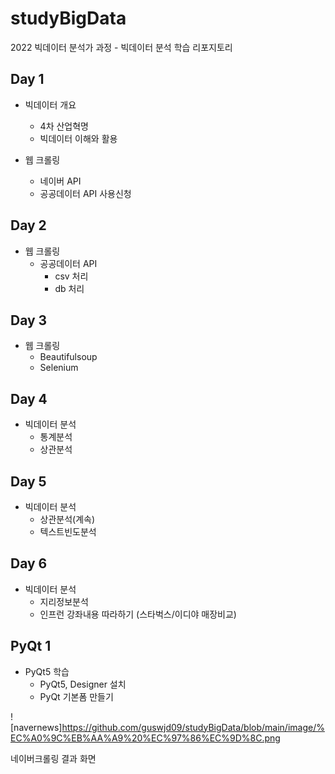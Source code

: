 # studyBigData
2022 빅데이터 분석가 과정 - 빅데이터 분석 학습 리포지토리

## Day 1
- 빅데이터 개요
  - 4차 산업혁명
  - 빅데이터 이해와 활용
  
- 웹 크롤링
  - 네이버 API
  - 공공데이터 API 사용신청

## Day 2
- 웹 크롤링
  - 공공데이터 API
    - csv 처리
    - db 처리

## Day 3
- 웹 크롤링
  - Beautifulsoup
  - Selenium

## Day 4
- 빅데이터 분석
  - 통계분석
  - 상관분석

## Day 5
- 빅데이터 분석
  - 상관분석(계속)
  - 텍스트빈도분석

## Day 6
- 빅데이터 분석
  - 지리정보분석
  - 인프런 강좌내용 따라하기 (스타벅스/이디야 매장비교)

## PyQt 1
- PyQt5 학습
  - PyQt5, Designer 설치
  - PyQt 기본폼 만들기

![navernews]https://github.com/guswjd09/studyBigData/blob/main/image/%EC%A0%9C%EB%AA%A9%20%EC%97%86%EC%9D%8C.png

네이버크롤링 결과 화면
